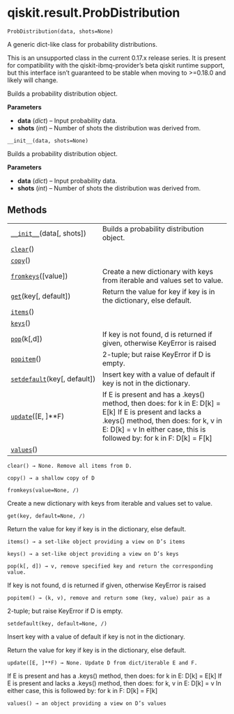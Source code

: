 # qiskit.result.ProbDistribution

<span id="undefined" />

`ProbDistribution(data, shots=None)`

A generic dict-like class for probability distributions.

<Admonition title="Warning" type="caution">
  This is an unsupported class in the current 0.17.x release series. It is present for compatibility with the qiskit-ibmq-provider’s beta qiskit runtime support, but this interface isn’t guaranteed to be stable when moving to >=0.18.0 and likely will change.
</Admonition>

Builds a probability distribution object.

**Parameters**

*   **data** (*dict*) – Input probability data.
*   **shots** (*int*) – Number of shots the distribution was derived from.

<span id="undefined" />

`__init__(data, shots=None)`

Builds a probability distribution object.

**Parameters**

*   **data** (*dict*) – Input probability data.
*   **shots** (*int*) – Number of shots the distribution was derived from.

## Methods

|                                                                                                                         |                                                                                                                                                                                                                               |
| ----------------------------------------------------------------------------------------------------------------------- | ----------------------------------------------------------------------------------------------------------------------------------------------------------------------------------------------------------------------------- |
| [`__init__`](#qiskit.result.ProbDistribution.__init__ "qiskit.result.ProbDistribution.__init__")(data\[, shots])        | Builds a probability distribution object.                                                                                                                                                                                     |
| [`clear`](#qiskit.result.ProbDistribution.clear "qiskit.result.ProbDistribution.clear")()                               |                                                                                                                                                                                                                               |
| [`copy`](#qiskit.result.ProbDistribution.copy "qiskit.result.ProbDistribution.copy")()                                  |                                                                                                                                                                                                                               |
| [`fromkeys`](#qiskit.result.ProbDistribution.fromkeys "qiskit.result.ProbDistribution.fromkeys")(\[value])              | Create a new dictionary with keys from iterable and values set to value.                                                                                                                                                      |
| [`get`](#qiskit.result.ProbDistribution.get "qiskit.result.ProbDistribution.get")(key\[, default])                      | Return the value for key if key is in the dictionary, else default.                                                                                                                                                           |
| [`items`](#qiskit.result.ProbDistribution.items "qiskit.result.ProbDistribution.items")()                               |                                                                                                                                                                                                                               |
| [`keys`](#qiskit.result.ProbDistribution.keys "qiskit.result.ProbDistribution.keys")()                                  |                                                                                                                                                                                                                               |
| [`pop`](#qiskit.result.ProbDistribution.pop "qiskit.result.ProbDistribution.pop")(k\[,d])                               | If key is not found, d is returned if given, otherwise KeyError is raised                                                                                                                                                     |
| [`popitem`](#qiskit.result.ProbDistribution.popitem "qiskit.result.ProbDistribution.popitem")()                         | 2-tuple; but raise KeyError if D is empty.                                                                                                                                                                                    |
| [`setdefault`](#qiskit.result.ProbDistribution.setdefault "qiskit.result.ProbDistribution.setdefault")(key\[, default]) | Insert key with a value of default if key is not in the dictionary.                                                                                                                                                           |
| [`update`](#qiskit.result.ProbDistribution.update "qiskit.result.ProbDistribution.update")(\[E, ]\*\*F)                 | If E is present and has a .keys() method, then does: for k in E: D\[k] = E\[k] If E is present and lacks a .keys() method, then does: for k, v in E: D\[k] = v In either case, this is followed by: for k in F: D\[k] = F\[k] |
| [`values`](#qiskit.result.ProbDistribution.values "qiskit.result.ProbDistribution.values")()                            |                                                                                                                                                                                                                               |

<span id="undefined" />

`clear() → None. Remove all items from D.`

<span id="undefined" />

`copy() → a shallow copy of D`

<span id="undefined" />

`fromkeys(value=None, /)`

Create a new dictionary with keys from iterable and values set to value.

<span id="undefined" />

`get(key, default=None, /)`

Return the value for key if key is in the dictionary, else default.

<span id="undefined" />

`items() → a set-like object providing a view on D’s items`

<span id="undefined" />

`keys() → a set-like object providing a view on D’s keys`

<span id="undefined" />

`pop(k[, d]) → v, remove specified key and return the corresponding value.`

If key is not found, d is returned if given, otherwise KeyError is raised

<span id="undefined" />

`popitem() → (k, v), remove and return some (key, value) pair as a`

2-tuple; but raise KeyError if D is empty.

<span id="undefined" />

`setdefault(key, default=None, /)`

Insert key with a value of default if key is not in the dictionary.

Return the value for key if key is in the dictionary, else default.

<span id="undefined" />

`update([E, ]**F) → None. Update D from dict/iterable E and F.`

If E is present and has a .keys() method, then does: for k in E: D\[k] = E\[k] If E is present and lacks a .keys() method, then does: for k, v in E: D\[k] = v In either case, this is followed by: for k in F: D\[k] = F\[k]

<span id="undefined" />

`values() → an object providing a view on D’s values`
